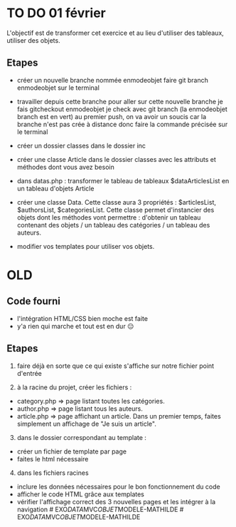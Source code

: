 # TO DO 01 février 

L'objectif est de transformer cet exercice et au lieu d'utiliser des tableaux, utiliser des objets.

## Etapes
- créer un nouvelle branche nommée enmodeobjet
  faire git branch enmodeobjet sur le terminal
  
- travailler depuis cette branche
  pour aller sur cette nouvelle branche je fais gitcheckout enmodeobjet
  je check avec git branch (la enmodeobjet branch est en vert)
  au premier push, on va avoir un soucis car la branche n'est pas crée à distance donc faire la commande précisée sur le terminal


- créer un dossier classes dans le dossier inc
  

- créer une classe Article dans le dossier classes avec les attributs et méthodes dont vous avez besoin




- dans datas.php : transformer le tableau de tableaux $dataArticlesList en un tableau d'objets Article
- créer une classe Data. Cette classe aura 3 propriétés :    $articlesList,
$authorsList, $categoriesList.
Cette classe permet d'instancier des objets dont les méthodes vont permettre : d'obtenir un tableau contenant des objets / un tableau des catégories / un tableau des auteurs.
- modifier vos templates pour utiliser vos objets.


# OLD

## Code fourni

- l'intégration HTML/CSS bien moche est faite
- y'a rien qui marche et tout est en dur :expressionless:

## Etapes 

1) faire déjà en sorte que ce qui existe s'affiche sur notre fichier point d'entrée

2) à la racine du projet, créer les fichiers :
- category.php => page listant toutes les catégories. 
- author.php => page listant tous les auteurs.
- article.php => page affichant un article. Dans un premier temps, faites simplement un affichage de "Je suis un article".

3) dans le dossier correspondant au template :
- créer un fichier de template par page
- faites le html nécessaire

4) dans les fichiers racines
- inclure les données nécessaires pour le bon fonctionnement du code
- afficher le code HTML grâce aux templates 
- vérifier l'affichage correct des 3 nouvelles pages et les intégrer à la navigation
#   E X O _ D A T A _ M V C _ O B J E T _ M O D E L E - M A T H I L D E  
 #   E X O _ D A T A _ M V C _ O B J E T _ M O D E L E - M A T H I L D E  
 